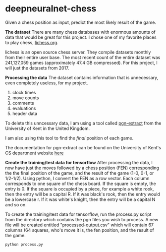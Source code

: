 # deepneuralnet-chess
Given a chess position as input, predict the most likely result of the game.

**The dataset**
There are many chess databases with enormous amounts of data that would be great for this project. I chose one of my 
favorite places to play chess, [lichess.org](http://lichess.org). 

lichess is an open source chess server. They compile datasets monthly from their entire user base. The most recent count 
of the entire dataset was 241,127,059 games (approximately 47.4 GB compressed). For this project, I will just the datasets from 2017.

**Processing the data**
The dataset contains information that is unnecessary, even completely useless, for my project. 
  1. clock times
  2. move counts
  3. comments
  4. evaluations
  5. header data
  
To delete this unncessary data, I am using a tool called [pgn-extract](https://www.cs.kent.ac.uk/people/staff/djb/pgn-extract/) from the University of Kent in the United Kingdom.

I am also using this tool to find the *final* position of each game. 

The documentation for pgn-extract can be found on the University of Kent's CS department website [here](https://www.cs.kent.ac.uk/people/staff/djb/pgn-extract/help.html)

**Create the training/test data for tensorflow**
After processing the data, I now have just the moves followed by a chess position (FEN) corresponding the the final position of the game, and the result of the game (1-0, 0-1, or 1/2-1/2). Using python, I convert the FEN as a row vector. Each column corresponds to one square of the chess board. If the square is empty, the entry is 0. If the square is occupied by a piece, for example a white rook, then the entry will be a capital R. If it was black's rook, then the entry would be a lowercase r. 
If it was white's knight, then the entry will be a capital N and so on.

To create the training/test data for tensorflow, run the process.py script from the directory which contains the pgn files you wish to process. A new file will be created entitled "processed-output.csv" which will contain 67 columns (64 squares, who's move it is, the fen position, and the result of the game.

```
python process.py 
```

